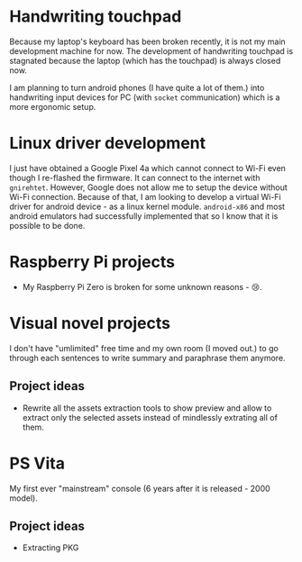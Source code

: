 # Handwriting touchpad

Because my laptop's keyboard has been broken recently, it is not my main development machine for now. The development of handwriting touchpad is stagnated because the laptop (which has the touchpad) is always closed now.

I am planning to turn android phones (I have quite a lot of them.) into handwriting input devices for PC (with `socket` communication) which is a more ergonomic setup.

# Linux driver development

I just have obtained a Google Pixel 4a which cannot connect to Wi-Fi even though I re-flashed the firmware. It can connect to the internet with `gnirehtet`. However, Google does not allow me to setup the device without Wi-Fi connection. Because of that, I am looking to develop a virtual Wi-Fi driver for android device - as a linux kernel module. `android-x86` and most android emulators had successfully implemented that so I know that it is possible to be done.

# Raspberry Pi projects

- My Raspberry Pi Zero is broken for some unknown reasons - 😢️.

# Visual novel projects

I don't have "umlimited" free time and my own room (I moved out.) to go through each sentences to write summary and paraphrase them anymore.

## Project ideas

- Rewrite all the assets extraction tools to show preview and allow to extract only the selected assets instead of mindlessly extrating all of them.

# PS Vita

My first ever "mainstream" console (6 years after it is released - 2000 model).

## Project ideas

- Extracting PKG
